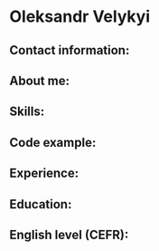 # Oleksandr Velykyi

## Contact information:

## About me:

## Skills:

## Code example:

## Experience:

## Education:

## English level (CEFR): 
[//]: # (use "- [x] element" form, for marked item and "- [ ] element" for unmarked item)
